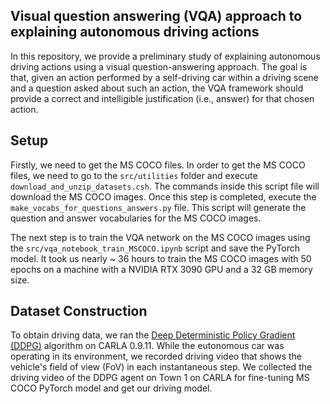 ## Visual question answering (VQA) approach to explaining autonomous driving actions

In this repository, we provide a preliminary study of explaining autonomous driving actions using a visual question-answering approach. The goal is that, given an action performed by a self-driving car within a driving scene and a question asked about such an action, the VQA framework should provide a correct and intelligible justification (i.e., answer) for that chosen action.  

## Setup

Firstly, we need to get the MS COCO files. In order to get the MS COCO files, we need to go to  the ```src/utilities``` folder and execute ``` download_and_unzip_datasets.csh ```. The commands inside this script file will download the MS COCO images. Once this step is completed,  execute the ```make_vocabs_for_questions_answers.py``` file. This script will generate the question and answer vocabularies for the MS COCO images.

The next step is to train the VQA network on the MS COCO images using the ```src/vqa_notebook_train_MSCOCO.ipynb``` script and save the PyTorch model. It took us nearly ~ 36 hours to train the MS COCO images with 50 epochs on a machine with a NVIDIA RTX 3090 GPU and a 32 GB memory size.   

## Dataset Construction
To obtain driving data, we ran the [Deep Deterministic Policy Gradient (DDPG)]([url](https://arxiv.org/pdf/1509.02971.pdf)) algorithm on CARLA 0.9.11. While the eutonomous car was operating in its environment, we recorded driving video that shows the vehicle's field of view (FoV) in each instantaneous step. We collected the driving video of the DDPG agent on Town 1 on CARLA for fine-tuning MS COCO PyTorch model and get our driving model.  
